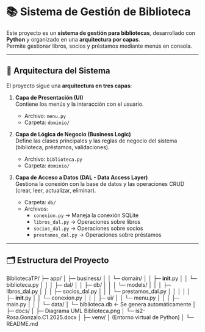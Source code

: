# 📚 Sistema de Gestión de Biblioteca

Este proyecto es un **sistema de gestión para bibliotecas**, desarrollado con **Python** y organizado en una **arquitectura por capas**.  
Permite gestionar libros, socios y préstamos mediante menús en consola.

---

## 🧩 Arquitectura del Sistema

El proyecto sigue una **arquitectura en tres capas**:

1. **Capa de Presentación (UI)**  
   Contiene los menús y la interacción con el usuario.  
   - Archivo: `menu.py`
   - Carpeta: `dominio/`

2. **Capa de Lógica de Negocio (Business Logic)**  
   Define las clases principales y las reglas de negocio del sistema (biblioteca, préstamos, validaciones).  
   - Archivo: `biblioteca.py`
   - Carpeta: `dominio/`

3. **Capa de Acceso a Datos (DAL - Data Access Layer)**  
   Gestiona la conexión con la base de datos y las operaciones CRUD (crear, leer, actualizar, eliminar).  
   - Carpeta: `db/`
   - Archivos:  
     - `conexion.py` → Maneja la conexión SQLite  
     - `libros_dal.py` → Operaciones sobre libros  
     - `socios_dal.py` → Operaciones sobre socios  
     - `prestamos_dal.py` → Operaciones sobre préstamos  

---

## 🗂 Estructura del Proyecto

BibliotecaTP/
├─ app/
│  ├─ business/
│  │  └─ domain/
│  │     ├─ __init__.py
│  │     └─ biblioteca.py
│  │
│  ├─ dal/
│  │  ├─ db/
│  │  │  └─ models/
│  │  │     ├─ libros_dal.py
│  │  │     ├─ socios_dal.py
│  │  │     └─ prestamos_dal.py
│  │  │
│  │  ├─ __init__.py
│  │  └─ conexion.py
│  │
│  ├─ ui/
│  │  └─ menu.py
│  │
│  ├─ main.py
│  │
│  └─ data/
│     └─ biblioteca.db   ← Se genera automáticamente
│
├─ docs/
│  ├─ Diagrama UML Biblioteca.png
│  └─ is2-Rosa.Gonzalo.C1.2025.docx
│
├─ venv/
│  (Entorno virtual de Python)
│
└─ README.md



